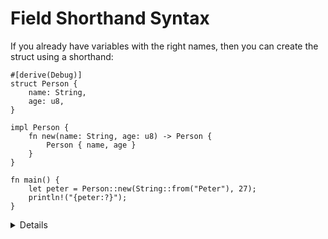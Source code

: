 # Field Shorthand Syntax

If you already have variables with the right names, then you can create the
struct using a shorthand:

```rust,editable
#[derive(Debug)]
struct Person {
    name: String,
    age: u8,
}

impl Person {
    fn new(name: String, age: u8) -> Person {
        Person { name, age }
    }
}

fn main() {
    let peter = Person::new(String::from("Peter"), 27);
    println!("{peter:?}");
}
```

<details>

*  The `new` function could be written using `Self` as a type, as it is interchangeable with the struct type name

     ```rust,editable
     #[derive(Debug)]
     struct Person {
         name: String,
         age: u8,
     }
     impl Person {
         fn new(name: String, age: u8) -> Self {
             Self { name, age }
         }
     }
     ```    
* Implement the `Default` trait for the struct. Define some fields and use the default values for the other fields.

     ```rust,editable
     #[derive(Debug)]
     struct Person {
         name: String,
         age: u8,
     }
     impl Default for Person {
         fn default() -> Person {
             Person {
                 name: "Bot".to_string(),
                 age: 0,
             }
         }
     }
     fn create_default() {
         let tmp = Person {
             ..Person::default()
         };
         let tmp = Person {
             name: "Sam".to_string(),
             ..Person::default()
         };
     }
     ```

* Methods are defined in the `impl` block.
* Use struct update syntax to define a new structure using `peter`. Note that the variable `peter` will no longer be accessible afterwards.
* Use `{:#?}` when printing structs to request the `Debug` representation.

</details>
